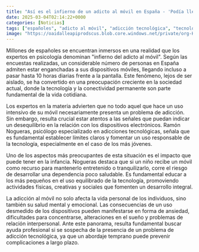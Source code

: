 ```yaml
---
title: "Así es el infierno de un adicto al móvil en España - 'Podía llegar a estar hasta 10 horas al día pegado a la pantalla'"
date: 2025-03-04T02:14:22+0000
categories: [Noticias]
tags: ["españoles", "adicto al móvil", "adicción tecnológica", "tecnología", "jóvenes", "infancia", "salud mental."]
image: "https://oaidalleapiprodscus.blob.core.windows.net/private/org-HKmKxpuNw3Y88lm4EBrIPq0n/user-ZwiCXOggLL8ZNNKE2g7rXFmV/img-DYfuZlRXae9EfvW1EZXK6Ftg.png?st=2025-03-04T01%3A14%3A22Z&se=2025-03-04T03%3A14%3A22Z&sp=r&sv=2024-08-04&sr=b&rscd=inline&rsct=image/png&skoid=d505667d-d6c1-4a0a-bac7-5c84a87759f8&sktid=a48cca56-e6da-484e-a814-9c849652bcb3&skt=2025-03-03T02%3A15%3A52Z&ske=2025-03-04T02%3A15%3A52Z&sks=b&skv=2024-08-04&sig=dJa1nOslvXc6vlelk3S9jnlCGvJopKgHV2Lt43IaZB8%3D"
---
```


Millones de españoles se encuentran inmersos en una realidad que los expertos en psicología denominan "infierno del adicto al móvil". Según las encuestas realizadas, un considerable número de personas en España admiten estar enganchadas a sus dispositivos móviles, llegando incluso a pasar hasta 10 horas diarias frente a la pantalla. Este fenómeno, lejos de ser aislado, se ha convertido en una preocupación creciente en la sociedad actual, donde la tecnología y la conectividad permanente son parte fundamental de la vida cotidiana.

Los expertos en la materia advierten que no todo aquel que hace un uso intensivo de su móvil necesariamente presenta un problema de adicción. Sin embargo, resulta crucial estar atentos a las señales que puedan indicar un desequilibrio en la relación con los dispositivos electrónicos. Ramón Nogueras, psicólogo especializado en adicciones tecnológicas, señala que es fundamental establecer límites claros y fomentar un uso responsable de la tecnología, especialmente en el caso de los más jóvenes.

Uno de los aspectos más preocupantes de esta situación es el impacto que puede tener en la infancia. Nogueras destaca que si un niño recibe un móvil como recurso para mantenerlo entretenido o tranquilizarlo, corre el riesgo de desarrollar una dependencia poco saludable. Es fundamental educar a los más pequeños en el uso equilibrado de la tecnología, promoviendo actividades físicas, creativas y sociales que fomenten un desarrollo integral.

La adicción al móvil no solo afecta la vida personal de los individuos, sino también su salud mental y emocional. Las consecuencias de un uso desmedido de los dispositivos pueden manifestarse en forma de ansiedad, dificultades para concentrarse, alteraciones en el sueño y problemas de relación interpersonal. Ante este panorama, resulta fundamental buscar ayuda profesional si se sospecha de la presencia de un problema de adicción tecnológica, ya que un abordaje temprano puede prevenir complicaciones a largo plazo.
    